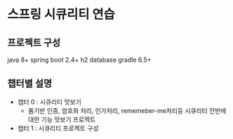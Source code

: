 # 스프링 시큐리티 연습

## 프로젝트 구성
java 8+
spring boot 2.4+
h2 database
gradle 6.5+
## 챕터별 설명
 - 챕터 0 : 시큐리티 맛보기
    - 폼기반 인증, 암호화 처리, 인가처리, rememeber-me처리등 시큐리티 전반에 대한 기능 맛보기 프로젝트  
 - 챕터 1 : 시큐리티 프로젝트 구성
